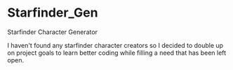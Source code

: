 # Starfinder_Gen
Starfinder Character Generator

I haven't found any starfinder character creators so I decided to double up on project goals to learn better coding while filling a need that has been left open.
